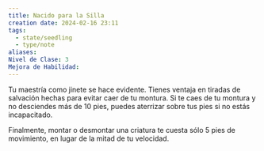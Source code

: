 ```yaml
---
title: Nacido para la Silla
creation date: 2024-02-16 23:11
tags:
  - state/seedling
  - type/note
aliases: 
Nivel de Clase: 3
Mejora de Habilidad:
---
```

Tu maestría como jinete se hace evidente. Tienes ventaja en tiradas de salvación hechas para evitar caer de tu montura. Si te caes de tu montura y no desciendes más de 10 pies, puedes aterrizar sobre tus pies si no estás incapacitado.

Finalmente, montar o desmontar una criatura te cuesta sólo 5 pies de movimiento, en lugar de la
mitad de tu velocidad.

